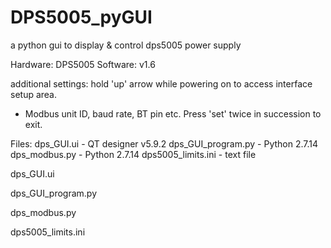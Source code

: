 # DPS5005_pyGUI
a python gui to display &amp; control dps5005 power supply

Hardware: DPS5005
Software: v1.6

additional settings:
hold 'up' arrow while powering on to access interface setup area. 
- Modbus unit ID, baud rate, BT pin etc. 
Press 'set' twice in succession to exit.

Files:
  dps_GUI.ui - QT designer v5.9.2
  dps_GUI_program.py - Python 2.7.14
  dps_modbus.py - Python 2.7.14
  dps5005_limits.ini - text file
 
dps_GUI.ui

dps_GUI_program.py

dps_modbus.py

dps5005_limits.ini
